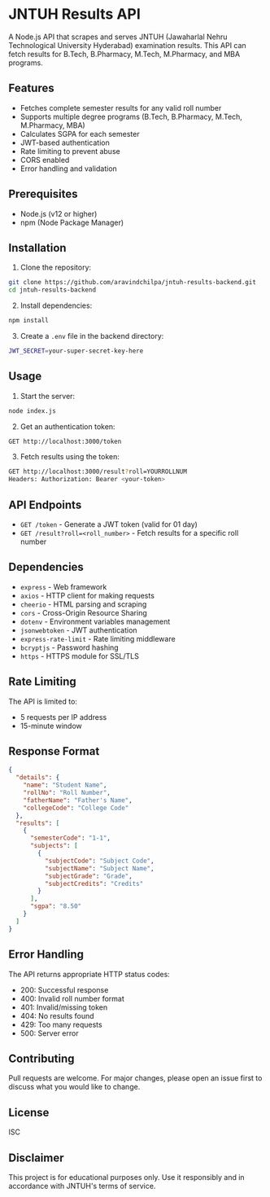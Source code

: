 # JNTUH Results API

A Node.js API that scrapes and serves JNTUH (Jawaharlal Nehru Technological University Hyderabad) examination results. This API can fetch results for B.Tech, B.Pharmacy, M.Tech, M.Pharmacy, and MBA programs.

## Features

- Fetches complete semester results for any valid roll number
- Supports multiple degree programs (B.Tech, B.Pharmacy, M.Tech, M.Pharmacy, MBA)
- Calculates SGPA for each semester
- JWT-based authentication
- Rate limiting to prevent abuse
- CORS enabled
- Error handling and validation

## Prerequisites

- Node.js (v12 or higher)
- npm (Node Package Manager)

## Installation

1. Clone the repository:
```sh
git clone https://github.com/aravindchilpa/jntuh-results-backend.git
cd jntuh-results-backend
```

2. Install dependencies:
```sh
npm install
```

3. Create a `.env` file in the backend directory:
```sh
JWT_SECRET=your-super-secret-key-here
```

## Usage

1. Start the server:
```sh
node index.js
```

2. Get an authentication token:
```sh
GET http://localhost:3000/token
```

3. Fetch results using the token:
```sh
GET http://localhost:3000/result?roll=YOURROLLNUM
Headers: Authorization: Bearer <your-token>
```

## API Endpoints

- `GET /token` - Generate a JWT token (valid for 01 day)
- `GET /result?roll=<roll_number>` - Fetch results for a specific roll number

## Dependencies

- `express` - Web framework
- `axios` - HTTP client for making requests
- `cheerio` - HTML parsing and scraping
- `cors` - Cross-Origin Resource Sharing
- `dotenv` - Environment variables management
- `jsonwebtoken` - JWT authentication
- `express-rate-limit` - Rate limiting middleware
- `bcryptjs` - Password hashing
- `https` - HTTPS module for SSL/TLS

## Rate Limiting

The API is limited to:
- 5 requests per IP address
- 15-minute window

## Response Format

```json
{
  "details": {
    "name": "Student Name",
    "rollNo": "Roll Number",
    "fatherName": "Father's Name",
    "collegeCode": "College Code"
  },
  "results": [
    {
      "semesterCode": "1-1",
      "subjects": [
        {
          "subjectCode": "Subject Code",
          "subjectName": "Subject Name",
          "subjectGrade": "Grade",
          "subjectCredits": "Credits"
        }
      ],
      "sgpa": "8.50"
    }
  ]
}
```

## Error Handling

The API returns appropriate HTTP status codes:
- 200: Successful response
- 400: Invalid roll number format
- 401: Invalid/missing token
- 404: No results found
- 429: Too many requests
- 500: Server error

## Contributing

Pull requests are welcome. For major changes, please open an issue first to discuss what you would like to change.

## License

ISC

## Disclaimer

This project is for educational purposes only. Use it responsibly and in accordance with JNTUH's terms of service.

